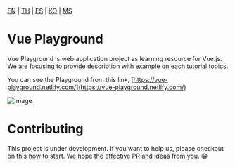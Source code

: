 [EN](README.md) | [TH](README_th.md) | [ES](README_es.md) | [KO](README_ko.md) | [MS](README_ms.md)

# Vue Playground

Vue Playground is web application project as learning resource for Vue.js. We are focusing to provide description with example on each tutorial topics.

You can see the Playground from this link, [https://vue-playground.netlify.com/](https://vue-playground.netlify.com/)

![image](https://user-images.githubusercontent.com/6861191/66323656-538d4980-e94e-11e9-879c-f1cf2581cb9f.png)

# Contributing

This project is under development. If you want to help us, please checkout on this [how to start](https://github.com/runyasak/vue-playground/blob/master/CONTRIBUTING.md). We hope the effective PR and ideas from you. 😁
